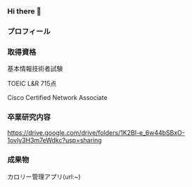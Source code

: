 ### Hi there 👋
### プロフィール

### 取得資格
基本情報技術者試験

TOEIC L&R 715点

Cisco Certified Network Associate 

### 卒業研究内容
https://drive.google.com/drive/folders/1K2BI-e_6w44bSBxO-1ovly3H3m7eWdkc?usp=sharing
### 成果物
カロリー管理アプリ(url:~)
<!--
**KeigoTanaka1111/KeigoTanaka1111** is a ✨ _special_ ✨ repository because its `README.md` (this file) appears on your GitHub profile.

Here are some ideas to get you started:

- 🔭 I’m currently working on ...
- 🌱 I’m currently learning ...
- 👯 I’m looking to collaborate on ...
- 🤔 I’m looking for help with ...
- 💬 Ask me about ...
- 📫 How to reach me: ...
- 😄 Pronouns: ...
- ⚡ Fun fact: ...
-->
